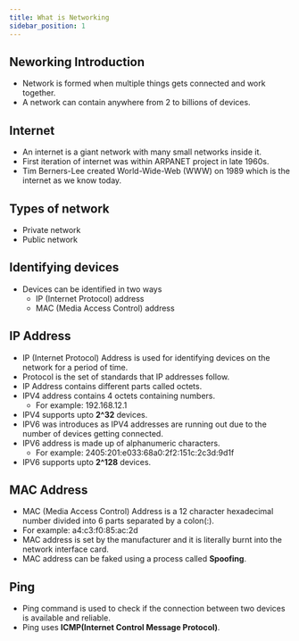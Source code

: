 ```yaml
---
title: What is Networking
sidebar_position: 1
---
```


## Neworking Introduction
- Network is formed when multiple things gets connected and work together.
- A network can contain anywhere from 2 to billions of devices.

## Internet
- An internet is a giant network with many small networks inside it.
- First iteration of internet was within ARPANET project in late 1960s.
- Tim Berners-Lee created World-Wide-Web (WWW) on 1989 which is the internet as we know today.

## Types of network
- Private network
- Public network

## Identifying devices
- Devices can be identified in two ways
    - IP (Internet Protocol) address
    - MAC (Media Access Control) address

## IP Address
- IP (Internet Protocol) Address is used for identifying devices on the network for a period of time.
- Protocol is the set of standards that IP addresses follow.
- IP Address contains different parts called octets.
- IPV4 address contains 4 octets containing numbers.
    - For example: 192.168.12.1
- IPV4 supports upto **2^32** devices.
- IPV6 was introduces as IPV4 addresses are running out due to the number of devices getting connected.
- IPV6 address is made up of alphanumeric characters.
    - For example: 2405:201:e033:68a0:2f2:151c:2c3d:9d1f
- IPV6 supports upto **2^128** devices.

## MAC Address
- MAC (Media Access Control) Address is a 12 character hexadecimal number divided into 6 parts separated by a colon(:).
- For example: a4:c3:f0:85:ac:2d
- MAC address is set by the manufacturer and it is literally burnt into the network interface card.
- MAC address can be faked using a process called **Spoofing**.

## Ping
- Ping command is used to check if the connection between two devices is available and reliable.
- Ping uses **ICMP(Internet Control Message Protocol)**.
